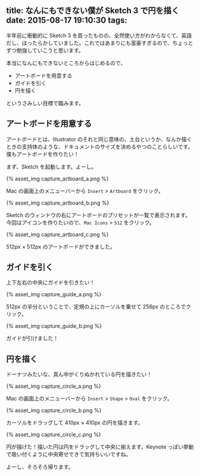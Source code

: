 title: なんにもできない僕が Sketch 3 で円を描く
date: 2015-08-17 19:10:30
tags:
---

半年前に衝動的に Sketch 3 を買ったものの、全然使い方がわからなくて、英語だし、ほったらかしていました。これではあまりにも富豪すぎるので、ちょっとずつ勉強していこうと思います。

本当になんにもできないところからはじめるので、

* アートボードを用意する
* ガイドを引く
* 円を描く

というさみしい目標で臨みます。

## アートボードを用意する

アートボードとは、Illustrator のそれと同じ意味の、土台というか、なんか描くときの支持体のような、ドキュメントのサイズを決めるやつのことらしいです。僕もアートボードを作りたい！

まず、Sketch を起動します。よーし。

{% asset_img capture_artboard_a.png %}

Mac の画面上のメニューバーから <code>Insert</code> > <code>Artboard</code> をクリック。

{% asset_img capture_artboard_b.png %}

Sketch のウィンドウの右にアートボードのプリセットが一覧で表示されます。
今回はアイコンを作りたいので、<code>Mac Icons</code> > <code>512</code> をクリック。

{% asset_img capture_artboard_c.png %}

512px × 512px のアートボードができました。

## ガイドを引く

上下左右の中央にガイドを引きたい！

{% asset_img capture_guide_a.png %}

512px の半分ということで、定規の上にカーソルを乗せて 256px のところでクリック。

{% asset_img capture_guide_b.png %}

ガイドが引けました！

## 円を描く

ドーナツみたいな、真ん中がくりぬかれている円を描きたい！

{% asset_img capture_circle_a.png %}

Mac の画面上のメニューバーから <code>Insert</code> > <code>Shape</code> > <code>Oval</code> をクリック。

{% asset_img capture_circle_b.png %}

カーソルをドラッグして 410px × 410px の円を描きます。

{% asset_img capture_circle_c.png %}

円が描けた！描いた円は円をドラッグして中央に揃えます。Keynote っぽい挙動で吸い付くように中央寄せできて気持ちいいですね。

よーし、そろそろ帰ります。
